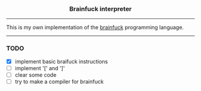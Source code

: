 <h3 align="center">Brainfuck interpreter</h3>

---

This is my own implementation of the [brainfuck](https://en.wikipedia.org/wiki/Brainfuck) programming language.

---

### TODO
- [x] implement basic braifuck instructions
- [ ] implement '[' and ']'
- [ ] clear some code
- [ ] try to make a compiler for brainfuck
